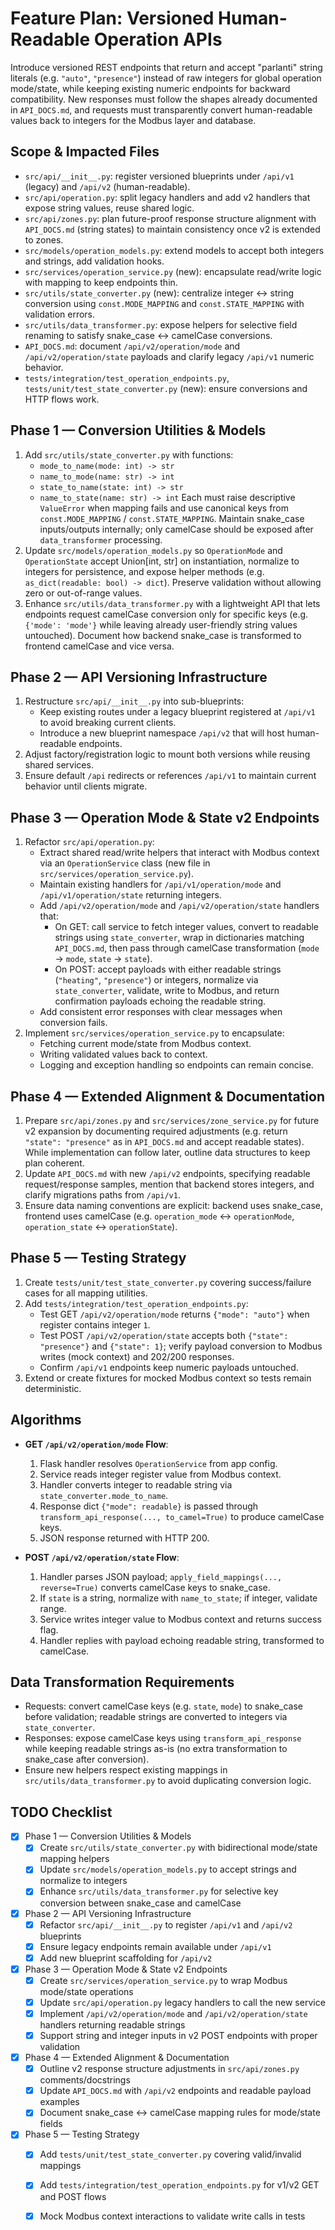 # Feature Plan: Versioned Human-Readable Operation APIs

Introduce versioned REST endpoints that return and accept "parlanti" string literals (e.g. `"auto"`, `"presence"`) instead of raw integers for global operation mode/state, while keeping existing numeric endpoints for backward compatibility. New responses must follow the shapes already documented in `API_DOCS.md`, and requests must transparently convert human-readable values back to integers for the Modbus layer and database.

## Scope & Impacted Files
- `src/api/__init__.py`: register versioned blueprints under `/api/v1` (legacy) and `/api/v2` (human-readable).
- `src/api/operation.py`: split legacy handlers and add v2 handlers that expose string values, reuse shared logic.
- `src/api/zones.py`: plan future-proof response structure alignment with `API_DOCS.md` (string states) to maintain consistency once v2 is extended to zones.
- `src/models/operation_models.py`: extend models to accept both integers and strings, add validation hooks.
- `src/services/operation_service.py` (new): encapsulate read/write logic with mapping to keep endpoints thin.
- `src/utils/state_converter.py` (new): centralize integer ↔ string conversion using `const.MODE_MAPPING` and `const.STATE_MAPPING` with validation errors.
- `src/utils/data_transformer.py`: expose helpers for selective field renaming to satisfy snake_case ↔ camelCase conversions.
- `API_DOCS.md`: document `/api/v2/operation/mode` and `/api/v2/operation/state` payloads and clarify legacy `/api/v1` numeric behavior.
- `tests/integration/test_operation_endpoints.py`, `tests/unit/test_state_converter.py` (new): ensure conversions and HTTP flows work.

## Phase 1 — Conversion Utilities & Models
1. Add `src/utils/state_converter.py` with functions:
   - `mode_to_name(mode: int) -> str`
   - `name_to_mode(name: str) -> int`
   - `state_to_name(state: int) -> str`
   - `name_to_state(name: str) -> int`
   Each must raise descriptive `ValueError` when mapping fails and use canonical keys from `const.MODE_MAPPING` / `const.STATE_MAPPING`. Maintain snake_case inputs/outputs internally; only camelCase should be exposed after `data_transformer` processing.
2. Update `src/models/operation_models.py` so `OperationMode` and `OperationState` accept Union[int, str] on instantiation, normalize to integers for persistence, and expose helper methods (e.g. `as_dict(readable: bool) -> dict`). Preserve validation without allowing zero or out-of-range values.
3. Enhance `src/utils/data_transformer.py` with a lightweight API that lets endpoints request camelCase conversion only for specific keys (e.g. `{'mode': 'mode'}` while leaving already user-friendly string values untouched). Document how backend snake_case is transformed to frontend camelCase and vice versa.

## Phase 2 — API Versioning Infrastructure
1. Restructure `src/api/__init__.py` into sub-blueprints:
   - Keep existing routes under a legacy blueprint registered at `/api/v1` to avoid breaking current clients.
   - Introduce a new blueprint namespace `/api/v2` that will host human-readable endpoints.
2. Adjust factory/registration logic to mount both versions while reusing shared services.
3. Ensure default `/api` redirects or references `/api/v1` to maintain current behavior until clients migrate.

## Phase 3 — Operation Mode & State v2 Endpoints
1. Refactor `src/api/operation.py`:
   - Extract shared read/write helpers that interact with Modbus context via an `OperationService` class (new file in `src/services/operation_service.py`).
   - Maintain existing handlers for `/api/v1/operation/mode` and `/api/v1/operation/state` returning integers.
   - Add `/api/v2/operation/mode` and `/api/v2/operation/state` handlers that:
     - On GET: call service to fetch integer values, convert to readable strings using `state_converter`, wrap in dictionaries matching `API_DOCS.md`, then pass through camelCase transformation (`mode` → `mode`, `state` → `state`).
     - On POST: accept payloads with either readable strings (`"heating"`, `"presence"`) or integers, normalize via `state_converter`, validate, write to Modbus, and return confirmation payloads echoing the readable string.
   - Add consistent error responses with clear messages when conversion fails.
2. Implement `src/services/operation_service.py` to encapsulate:
   - Fetching current mode/state from Modbus context.
   - Writing validated values back to context.
   - Logging and exception handling so endpoints can remain concise.

## Phase 4 — Extended Alignment & Documentation
1. Prepare `src/api/zones.py` and `src/services/zone_service.py` for future v2 expansion by documenting required adjustments (e.g. return `"state": "presence"` as in `API_DOCS.md` and accept readable states). While implementation can follow later, outline data structures to keep plan coherent.
2. Update `API_DOCS.md` with new `/api/v2` endpoints, specifying readable request/response samples, mention that backend stores integers, and clarify migrations paths from `/api/v1`.
3. Ensure data naming conventions are explicit: backend uses snake_case, frontend uses camelCase (e.g. `operation_mode` ↔ `operationMode`, `operation_state` ↔ `operationState`).

## Phase 5 — Testing Strategy
1. Create `tests/unit/test_state_converter.py` covering success/failure cases for all mapping utilities.
2. Add `tests/integration/test_operation_endpoints.py`:
   - Test GET `/api/v2/operation/mode` returns `{"mode": "auto"}` when register contains integer `1`.
   - Test POST `/api/v2/operation/state` accepts both `{"state": "presence"}` and `{"state": 1}`; verify payload conversion to Modbus writes (mock context) and 202/200 responses.
   - Confirm `/api/v1` endpoints keep numeric payloads untouched.
3. Extend or create fixtures for mocked Modbus context so tests remain deterministic.

## Algorithms
- **GET `/api/v2/operation/mode` Flow**:
  1. Flask handler resolves `OperationService` from app config.
  2. Service reads integer register value from Modbus context.
  3. Handler converts integer to readable string via `state_converter.mode_to_name`.
  4. Response dict `{"mode": readable}` is passed through `transform_api_response(..., to_camel=True)` to produce camelCase keys.
  5. JSON response returned with HTTP 200.

- **POST `/api/v2/operation/state` Flow**:
  1. Handler parses JSON payload; `apply_field_mappings(..., reverse=True)` converts camelCase keys to snake_case.
  2. If `state` is a string, normalize with `name_to_state`; if integer, validate range.
  3. Service writes integer value to Modbus context and returns success flag.
  4. Handler replies with payload echoing readable string, transformed to camelCase.

## Data Transformation Requirements
- Requests: convert camelCase keys (e.g. `state`, `mode`) to snake_case before validation; readable strings are converted to integers via `state_converter`.
- Responses: expose camelCase keys using `transform_api_response` while keeping readable strings as-is (no extra transformation to snake_case after conversion).
- Ensure new helpers respect existing mappings in `src/utils/data_transformer.py` to avoid duplicating conversion logic.

## TODO Checklist

- [x] Phase 1 — Conversion Utilities & Models
  - [x] Create `src/utils/state_converter.py` with bidirectional mode/state mapping helpers
  - [x] Update `src/models/operation_models.py` to accept strings and normalize to integers
  - [x] Enhance `src/utils/data_transformer.py` for selective key conversion between snake_case and camelCase
- [x] Phase 2 — API Versioning Infrastructure
  - [x] Refactor `src/api/__init__.py` to register `/api/v1` and `/api/v2` blueprints
  - [x] Ensure legacy endpoints remain available under `/api/v1`
  - [x] Add new blueprint scaffolding for `/api/v2`
- [x] Phase 3 — Operation Mode & State v2 Endpoints
  - [x] Create `src/services/operation_service.py` to wrap Modbus mode/state operations
  - [x] Update `src/api/operation.py` legacy handlers to call the new service
  - [x] Implement `/api/v2/operation/mode` and `/api/v2/operation/state` handlers returning readable strings
  - [x] Support string and integer inputs in v2 POST endpoints with proper validation
- [x] Phase 4 — Extended Alignment & Documentation
  - [x] Outline v2 response structure adjustments in `src/api/zones.py` comments/docstrings
  - [x] Update `API_DOCS.md` with `/api/v2` endpoints and readable payload examples
  - [x] Document snake_case ↔ camelCase mapping rules for mode/state fields
- [x] Phase 5 — Testing Strategy
  - [x] Add `tests/unit/test_state_converter.py` covering valid/invalid mappings
  - [x] Add `tests/integration/test_operation_endpoints.py` for v1/v2 GET and POST flows
  - [x] Mock Modbus context interactions to validate write calls in tests

